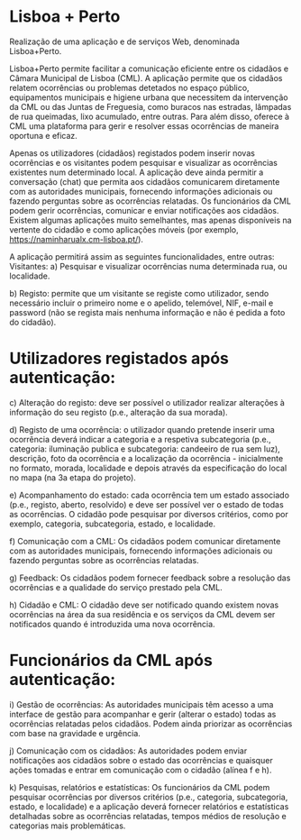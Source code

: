 # Lisboa + Perto
Realização de uma aplicação e de serviços Web, denominada Lisboa+Perto.

 Lisboa+Perto permite facilitar a comunicação eficiente entre os cidadãos e Câmara
Municipal de Lisboa (CML). A aplicação permite que os cidadãos relatem ocorrências ou problemas
detetados no espaço público, equipamentos municipais e higiene urbana que necessitem da
intervenção da CML ou das Juntas de Freguesia, como buracos nas estradas, lâmpadas de rua
queimadas, lixo acumulado, entre outras. Para além disso, oferece à CML uma plataforma para gerir e
resolver essas ocorrências de maneira oportuna e eficaz.

Apenas os utilizadores (cidadãos) registados podem inserir novas ocorrências e os visitantes podem
pesquisar e visualizar as ocorrências existentes num determinado local. A aplicação deve ainda
permitir a conversação (chat) que permita aos cidadãos comunicarem diretamente com as autoridades
municipais, fornecendo informações adicionais ou fazendo perguntas sobre as ocorrências relatadas.
Os funcionários da CML podem gerir ocorrências, comunicar e enviar notificações aos cidadãos.
Existem algumas aplicações muito semelhantes, mas apenas disponíveis na vertente do cidadão e
como aplicações móveis (por exemplo, https://naminharualx.cm-lisboa.pt/).


A aplicação permitirá assim as seguintes funcionalidades, entre outras:
Visitantes:
a) Pesquisar e visualizar ocorrências numa determinada rua, ou localidade.

b) Registo: permite que um visitante se registe como utilizador, sendo necessário incluir o
primeiro nome e o apelido, telemóvel, NIF, e-mail e password (não se regista mais nenhuma
informação e não é pedida a foto do cidadão).

# Utilizadores registados após autenticação:

c) Alteração do registo: deve ser possível o utilizador realizar alterações à informação do seu
registo (p.e., alteração da sua morada).

d) Registo de uma ocorrência: o utilizador quando pretende inserir uma ocorrência deverá indicar
a categoria e a respetiva subcategoria (p.e., categoria: iluminação publica e subcategoria:
candeeiro de rua sem luz), descrição, foto da ocorrência e a localização da ocorrência -
inicialmente no formato, morada, localidade e depois através da especificação do local no
mapa (na 3a etapa do projeto).

e) Acompanhamento do estado: cada ocorrência tem um estado associado (p.e., registo, aberto,
resolvido) e deve ser possível ver o estado de todas as ocorrências. O cidadão pode pesquisar
por diversos critérios, como por exemplo, categoria, subcategoria, estado, e localidade.

f) Comunicação com a CML: Os cidadãos podem comunicar diretamente com as autoridades
municipais, fornecendo informações adicionais ou fazendo perguntas sobre as ocorrências
relatadas.

g) Feedback: Os cidadãos podem fornecer feedback sobre a resolução das ocorrências e a
qualidade do serviço prestado pela CML.

h) Cidadão e CML: O cidadão deve ser notificado quando existem novas ocorrências na área da
sua residência e os serviços da CML devem ser notificados quando é introduzida uma nova
ocorrência.

# Funcionários da CML após autenticação:

i) Gestão de ocorrências: As autoridades municipais têm acesso a uma interface de gestão para
acompanhar e gerir (alterar o estado) todas as ocorrências relatadas pelos cidadãos. Podem
ainda priorizar as ocorrências com base na gravidade e urgência.

j) Comunicação com os cidadãos: As autoridades podem enviar notificações aos cidadãos sobre
o estado das ocorrências e quaisquer ações tomadas e entrar em comunicação com o cidadão
(alínea f e h).

k) Pesquisas, relatórios e estatísticas: Os funcionários da CML podem pesquisar ocorrências por
diversos critérios (p.e., categoria, subcategoria, estado, e localidade) e a aplicação deverá
fornecer relatórios e estatísticas detalhadas sobre as ocorrências relatadas, tempos médios de
resolução e categorias mais problemáticas.

